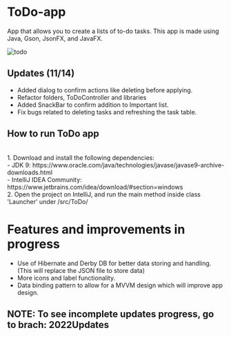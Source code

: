 # ToDo-app
App that allows you to create a lists of to-do tasks. This app is made using Java, Gson, JsonFX, and JavaFX.<br>

![todo](https://user-images.githubusercontent.com/58128571/201448951-59f5549a-3f39-4abc-8d69-78d3adf7702b.png)

## Updates (11/14)
- Added dialog to confirm actions like deleting before applying.
- Refactor folders, ToDoController and libraries
- Added SnackBar to confirm addition to Important list. 
- Fix bugs related to deleting tasks and refreshing the task table. 

## How to run ToDo app
<br>
1. Download and install the following dependencies:<br>
  - JDK 9: https://www.oracle.com/java/technologies/javase/javase9-archive-downloads.html<br>
  - IntelliJ IDEA Community: https://www.jetbrains.com/idea/download/#section=windows
<br>
2. Open the project on IntelliJ, and run the main method inside class 'Launcher' under /src/ToDo/

# Features and improvements in progress
- Use of Hibernate and Derby DB for better data storing and handling. (This will replace the JSON file to store data) 
- More icons and label functionality. 
- Data binding pattern to allow for a MVVM design which will improve app design.  

## NOTE: To see incomplete updates progress, go to brach: 2022Updates
